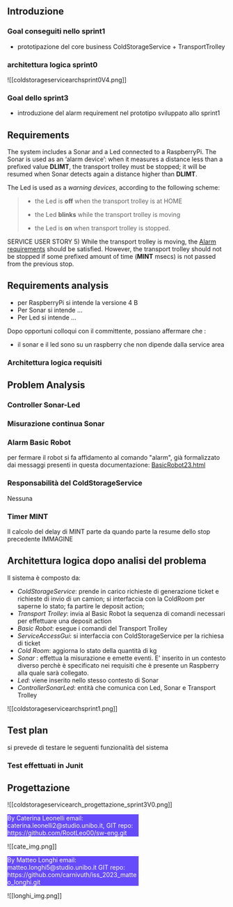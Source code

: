
## Introduzione
### Goal conseguiti nello sprint1
- prototipazione del core business ColdStorageService + TransportTrolley
### architettura logica sprint0
![[coldstorageservicearchsprint0V4.png]]
### Goal dello sprint3
- introduzione del alarm requirement nel prototipo sviluppato allo sprint1


## Requirements

The system includes a Sonar and a Led connected to a RaspberryPi.
The Sonar is used as an ‘alarm device’: when it measures a distance less than a prefixed value **DLIMT**, the transport trolley must be stopped; it will be resumed when Sonar detects again a distance higher than **DLIMT**.

The Led is used as a _warning devices_, according to the following scheme:
> - the Led is **off** when the transport trolley is at HOME
>     
> - the Led **blinks** while the transport trolley is moving
>     
> - the Led is **on** when transport trolley is stopped.

SERVICE USER STORY
5) While the transport trolley is moving, the [Alarm requirements](file:///home/leo/github/sw-eng/issLab23/iss23Material/html/TemaFinale23.html#alarm-requirements) should be satisfied. However, the transport trolley should not be stopped if some prefixed amount of time (**MINT** msecs) is not passed from the previous stop.

## Requirements analysis
- per RaspberryPi si intende la versione 4 B
- Per Sonar si intende ...
- Per Led si intende ...



Dopo opportuni colloqui con il committente, possiano affermare che :
- il sonar e il led sono su un raspberry che non dipende dalla service area


### Architettura logica requisiti


## Problem Analysis

### Controller Sonar-Led

### Misurazione continua Sonar

### Alarm Basic Robot
per fermare il robot si fa affidamento al comando "alarm", già formalizzato dai messaggi presenti in questa documentazione: [BasicRobot23.html](file:///home/leo/github/sw-eng/issLab23/iss23Material/html/BasicRobot23.html#basicrobot23-messaggi)

### Responsabilità del ColdStorageService
Nessuna

### Timer MINT
Il calcolo del delay di MINT parte da quando parte la resume dello stop precedente
IMMAGINE



## Architettura logica dopo analisi del problema
Il sistema è composto da:
  - *ColdStorageService*: prende in carico richieste di generazione ticket e richieste di invio di un camion; si interfaccia con la ColdRoom per saperne lo stato; fa partire le deposit action;
  - *Transport Trolley*: invia al Basic Robot la sequenza di comandi necessari per effettuare una deposit action
  - *Basic Robot*: esegue i comandi del Transport Trolley
  - *ServiceAccessGui*: si interfaccia con ColdStorageService per la richiesa di ticket
  - *Cold Room*: aggiorna lo stato della quantità di kg
  - *Sonar* : effettua la misurazione e emette eventi. E' inserito in un contesto diverso perchè è specificato nei requisiti che è presente un Raspberry alla quale sarà collegato.
  - *Led*: viene inserito nello stesso contesto di Sonar
  - *ControllerSonarLed*: entità che comunica con Led, Sonar e Transport Trolley
  
  ![[coldstorageservicearchsprint1.png]]

## Test plan
si prevede di testare le seguenti funzionalità del sistema


### Test effettuati in Junit


## Progettazione

![[coldstorageservicearch_progettazione_sprint3V0.png]]

<div style="background-color:rgba(86, 56, 253, 0.9); width:60%;text-align:left;color:white">
        By Caterina Leonelli email: caterina.leonelli2@studio.unibo.it,
        GIT repo: https://github.com/RootLeo00/sw-eng.git
    </div>

![[cate_img.png]]

<div style="background-color:rgba(86, 56, 253, 0.9); width:60%;text-align:left;color:white">
By Matteo Longhi email: matteo.longhi5@studio.unibo.it
GIT repo: https://github.com/carnivuth/iss_2023_matteo_longhi.git
</div>


![[longhi_img.png]]